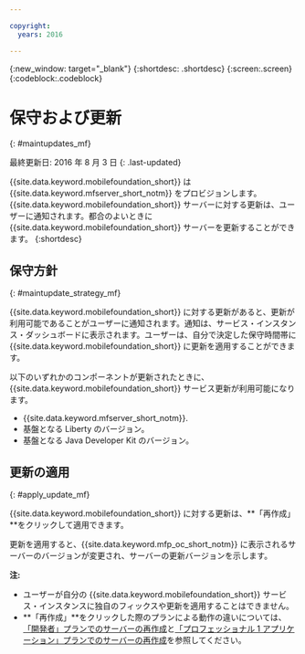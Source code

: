 ```yaml
---

copyright:
  years: 2016

---
```


{:new_window: target="_blank"}
{:shortdesc: .shortdesc}
{:screen:.screen}
{:codeblock:.codeblock}

# 保守および更新
{: #maintupdates_mf}

最終更新日: 2016 年 8 月 3 日
{: .last-updated}

{{site.data.keyword.mobilefoundation_short}} は {{site.data.keyword.mfserver_short_notm}} をプロビジョンします。<!--on {{site.data.keyword.containerlong}} as a container group-->{{site.data.keyword.mobilefoundation_short}} サーバーに対する更新は、ユーザーに通知されます。都合のよいときに {{site.data.keyword.mobilefoundation_short}} サーバーを更新することができます。
{:shortdesc}

## 保守方針
{: #maintupdate_strategy_mf}

{{site.data.keyword.mobilefoundation_short}} に対する更新があると、更新が利用可能であることがユーザーに通知されます。通知は、サービス・インスタンス・ダッシュボードに表示されます。ユーザーは、自分で決定した保守時間帯に {{site.data.keyword.mobilefoundation_short}} に更新を適用することができます。

以下のいずれかのコンポーネントが更新されたときに、{{site.data.keyword.mobilefoundation_short}} サービス更新が利用可能になります。

* {{site.data.keyword.mfserver_short_notm}}.
* 基盤となる Liberty のバージョン。
* 基盤となる Java Developer Kit のバージョン。


## 更新の適用
{: #apply_update_mf}

{{site.data.keyword.mobilefoundation_short}} に対する更新は、**「再作成」**をクリックして適用できます。

更新を適用すると、{{site.data.keyword.mfp_oc_short_notm}} に表示されるサーバーのバージョンが変更され、サーバーの更新バージョンを示します。

**注:**
* ユーザーが自分の {{site.data.keyword.mobilefoundation_short}} サービス・インスタンスに独自のフィックスや更新を適用することはできません。
* **「再作成」**をクリックした際のプランによる動作の違いについては、[「開発者」プランでのサーバーの再作成](c_using_mfs_p1.html#recreate_mobilefoundation_p1)と[「プロフェッショナル 1 アプリケーション」プランでのサーバーの再作成](c_using_mfs_p2.html#recreate_mobilefoundation_p2)を参照してください。

